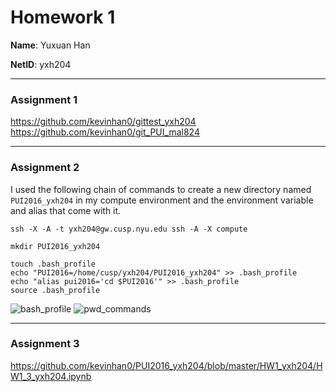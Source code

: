 # Homework 1

**Name**: Yuxuan Han

**NetID**: yxh204

---

### Assignment 1

https://github.com/kevinhan0/gittest_yxh204
https://github.com/kevinhan0/git_PUI_mal824

---

### Assignment 2

I used the following chain of commands to create a new directory named `PUI2016_yxh204` in my compute environment and the environment variable and alias that come with it.
```
ssh -X -A -t yxh204@gw.cusp.nyu.edu ssh -A -X compute
```

```
mkdir PUI2016_yxh204
```

```
touch .bash_profile
echo "PUI2016=/home/cusp/yxh204/PUI2016_yxh204" >> .bash_profile
echo "alias pui2016='cd $PUI2016'" >> .bash_profile
source .bash_profile
```
![bash_profile](https://raw.githubusercontent.com/kevinhan0/PUI2016_yxh204/master/HW1_yxh204/bash_profile.png)
![pwd_commands](https://raw.githubusercontent.com/kevinhan0/PUI2016_yxh204/master/HW1_yxh204/pwd_commands.png)

---

### Assignment 3

https://github.com/kevinhan0/PUI2016_yxh204/blob/master/HW1_yxh204/HW1_3_yxh204.ipynb
